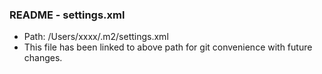 ### README - settings.xml

* Path:  /Users/xxxx/.m2/settings.xml
* This file has been linked to above path for git convenience with future changes.